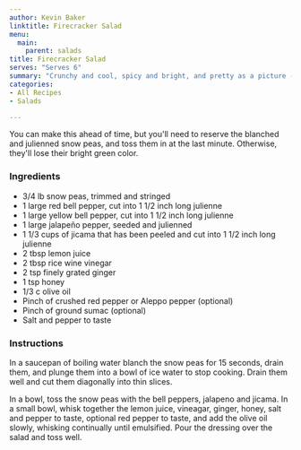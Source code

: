 ```yaml
---
author: Kevin Baker
linktitle: Firecracker Salad 
menu:
  main:
    parent: salads
title: Firecracker Salad
serves: "Serves 6"
summary: "Crunchy and cool, spicy and bright, and pretty as a picture -- this easy salad makes a perfect side for summer grilling."
categories:
- All Recipes
- Salads

---
```

You can make this ahead of time, but you'll need to reserve the blanched and julienned snow peas, and toss them in at the last minute. Otherwise, they'll lose their bright green color.
### Ingredients

<div class="ingredient-list">

* 3/4 lb snow peas, trimmed and stringed  
* 1 large red bell pepper, cut into 1 1/2 inch long julienne  
* 1 large yellow bell pepper, cut into 1 1/2 inch long julienne  
* 1 large jalapeño pepper, seeded and julienned  
* 1 1/3 cups of jicama that has been peeled and cut into 1 1/2 inch long julienne  
* 2 tbsp lemon juice  
* 2 tbsp rice wine vinegar  
* 2 tsp finely grated ginger  
* 1 tsp honey  
* 1/3 c olive oil  
* Pinch of crushed red pepper or Aleppo pepper (optional)  
* Pinch of ground sumac (optional)  
* Salt and pepper to taste  

</div>

### Instructions
In a saucepan of boiling water blanch the snow peas for 15 seconds, drain them, and plunge them into a bowl of ice water to stop cooking. Drain them well and cut them diagonally into thin slices.

In a bowl, toss the snow peas with the bell peppers, jalapeno and jicama. In a small bowl, whisk together the lemon juice, vineagar, ginger, honey, salt and pepper to taste, optional red pepper to taste, and add the olive oil slowly, whisking continually until emulsified. Pour the dressing over the salad and toss well. 